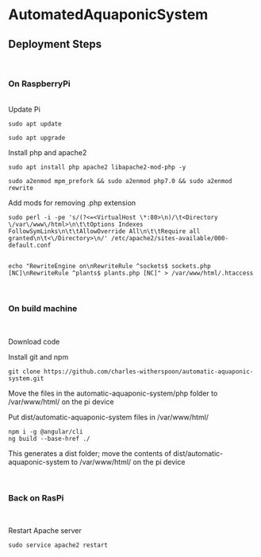 # AutomatedAquaponicSystem

## Deployment Steps
</br>

### On RaspberryPi

</br>
Update Pi

```
sudo apt update

sudo apt upgrade
```

Install php and apache2
```
sudo apt install php apache2 libapache2-mod-php -y

sudo a2enmod mpm_prefork && sudo a2enmod php7.0 && sudo a2enmod rewrite
```

Add mods for removing .php extension
```
sudo perl -i -pe 's/(?<=<VirtualHost \*:80>\n)/\t<Directory \/var\/www\/html>\n\t\tOptions Indexes FollowSymLinks\n\t\tAllowOverride All\n\t\tRequire all granted\n\t<\/Directory>\n/' /etc/apache2/sites-available/000-default.conf


echo "RewriteEngine on\nRewriteRule ^sockets$ sockets.php [NC]\nRewriteRule ^plants$ plants.php [NC]" > /var/www/html/.htaccess
```
</br>

### On build machine
</br>

Download code

Install git and npm
```
git clone https://github.com/charles-witherspoon/automatic-aquaponic-system.git
```
Move the files in the automatic-aquaponic-system/php folder to /var/www/html/ on the pi device

Put dist/automatic-aquaponic-system files in /var/www/html/
```
npm i -g @angular/cli
ng build --base-href ./
```

This generates a dist folder; move the contents of dist/automatic-aquaponic-system to /var/www/html/ on the pi device

</br>

### Back on RasPi
</br>

Restart Apache server
```
sudo service apache2 restart 
```
